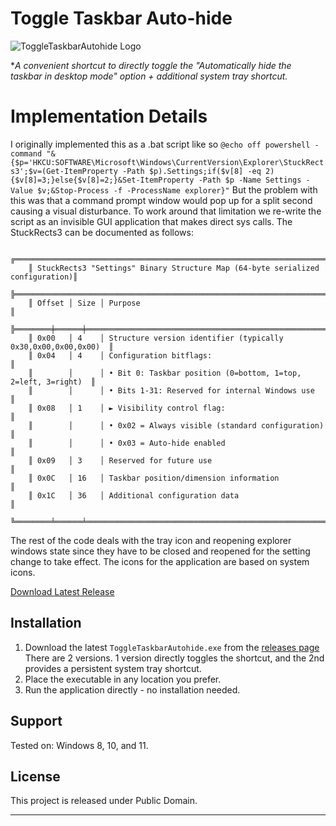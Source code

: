 # Toggle Taskbar Auto-hide

![ToggleTaskbarAutohide Logo](demo.gif)

**A convenient shortcut to directly toggle the "Automatically hide the taskbar in desktop mode" option + additional system tray shortcut.*

# Implementation Details
I originally implemented this as a .bat script like so
``@echo off
powershell -command "&{$p='HKCU:SOFTWARE\Microsoft\Windows\CurrentVersion\Explorer\StuckRects3';$v=(Get-ItemProperty -Path $p).Settings;if($v[8] -eq 2){$v[8]=3;}else{$v[8]=2;}&Set-ItemProperty -Path $p -Name Settings -Value $v;&Stop-Process -f -ProcessName explorer}"``
But the problem with this was that a command prompt window would pop up for a split second causing a visual disturbance. To work around that limitation we re-write the script as an invisible GUI application that makes direct sys calls. The StuckRects3 can be documented as follows:
```
    ╔═══════════════════════════════════════════════════════════════════════════════╗
    ║ StuckRects3 "Settings" Binary Structure Map (64-byte serialized configuration)║
    ╠═══════════════════════════════════════════════════════════════════════════════╣
    ║ Offset │ Size │ Purpose                                                       ║
    ╠════════╪══════╪═══════════════════════════════════════════════════════════════╣
    ║ 0x00   │ 4    │ Structure version identifier (typically 0x30,0x00,0x00,0x00)  ║
    ║ 0x04   │ 4    │ Configuration bitflags:                                       ║
    ║        │      │ • Bit 0: Taskbar position (0=bottom, 1=top, 2=left, 3=right)  ║
    ║        │      │ • Bits 1-31: Reserved for internal Windows use                ║
    ║ 0x08   │ 1    │ ► Visibility control flag:                                    ║
    ║        │      │ • 0x02 = Always visible (standard configuration)              ║
    ║        │      │ • 0x03 = Auto-hide enabled                                    ║
    ║ 0x09   │ 3    │ Reserved for future use                                       ║
    ║ 0x0C   │ 16   │ Taskbar position/dimension information                        ║
    ║ 0x1C   │ 36   │ Additional configuration data                                 ║
    ╚════════╧══════╧═══════════════════════════════════════════════════════════════╝
```
The rest of the code deals with the tray icon and reopening explorer windows state since they have to be closed and reopened for the setting change to take effect. The icons for the application are based on system icons. 


[Download Latest Release](https://github.com/FreelanceProgrammingServices/ToggleTaskbarAutohide/releases/latest)

</div>

## Installation

1. Download the latest `ToggleTaskbarAutohide.exe` from the [releases page](https://github.com/yourusername/ToggleTaskbarAutohide/releases/latest) 
  There are 2 versions. 1 version directly toggles the shortcut, and the 2nd provides a persistent system tray shortcut.
2. Place the executable in any location you prefer.
3. Run the application directly - no installation needed.

## Support
Tested on:
  Windows 8, 10, and 11.


## License

This project is released under Public Domain.

---

</div>
